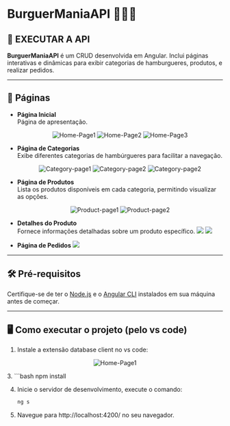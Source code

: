 # BurguerManiaAPI 🍔🍔🍔

## 📖 EXECUTAR A API

**BurguerManiaAPI** é um CRUD desenvolvida em Angular. Inclui páginas interativas e dinâmicas para exibir categorias de hamburgueres, produtos, e realizar pedidos.

---

## 🚀 Páginas

- **Página Inicial**  
  Página de apresentação.
  <div align="center">

  ![Home-Page1](img/Home-Page.png)
  ![Home-Page2](/img/home-page-2.png)
  ![Home-Page3](/img/home-page-3.png)

  </div>

- **Página de Categorias**  
  Exibe diferentes categorias de hambúrgueres para facilitar a navegação.

    <div align="center">

  ![Category-page1](/img/category-page.png)
  ![Category-page2](/img/category-page-2.png)
   ![Category-page2](/img/category-page-3.png)

  </div>



- **Página de Produtos**  
  Lista os produtos disponíveis em cada categoria, permitindo visualizar as opções.

  <div align="center">

  ![Product-page1](/img/product-page.png)
  ![Product-page2](/img/product-page-2.png)

  </div>


- **Detalhes do Produto**  
  Fornece informações detalhadas sobre um produto específico.
      <img src="/img/details-page.png">
      <img src="/img/details-page-2.png">

- **Página de Pedidos**
  <img src="/img/order-page.png">


---

## 🛠️ Pré-requisitos

Certifique-se de ter o [Node.js](https://nodejs.org/) e o [Angular CLI](https://angular.io/cli) instalados em sua máquina antes de começar.

---

## 🖥️ Como executar o projeto (pelo vs code)

1. Instale a extensão database client no vs code:
  <div align="center">

  ![Home-Page1](ImageReadme/passo1.png)

  </div>
3. 
   ```bash
   npm install

   
4. Inicie o servidor de desenvolvimento, execute o comando:
      ```bash
      ng s
      
5. Navegue para http://localhost:4200/ no seu navegador.
  

